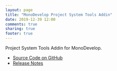 ```yaml
---
layout: page
title: "MonoDevelop Project System Tools Addin"
date: 2019-12-39 12:00
comments: true
sharing: true
footer: true
---
```



Project System Tools Addin for MonoDevelop.

 * [Source Code on GitHub](https://github.com/mrward/monodevelop-project-system-tools)
 * [Release Notes](Releases/)
 
